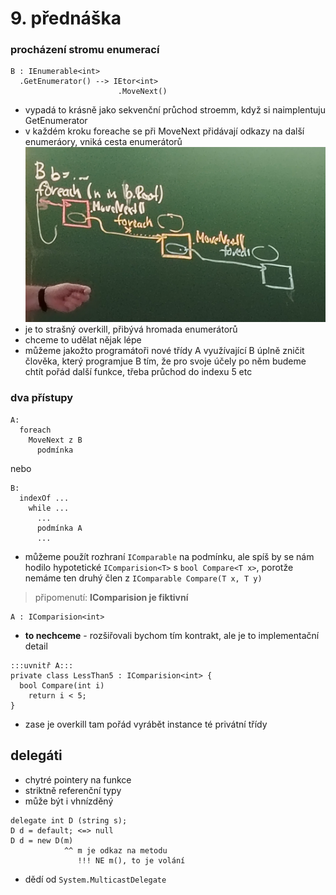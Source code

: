 # 9. přednáška
### procházení stromu enumerací
```
B : IEnumerable<int>
  .GetEnumerator() --> IEtor<int>
                        .MoveNext()
```
- vypadá to krásně jako sekvenční průchod stroemm, když si naimplentuju GetEnumerator
- v každém kroku foreache se při MoveNext přidávají odkazy na další enumeráory, vniká cesta enumerátorů
![struktura enumerátorů při procházení stromu do hloubky](retez_enumeratoru_9_pred.jpg)
- je to strašný overkill, přibývá hromada enumerátorů
- chceme to udělat nějak lépe
- můžeme jakožto programátoři nové třídy A využívající B úplně zničit člověka, který programjue B tím, že pro svoje účely po něm budeme chtít pořád další funkce, třeba průchod do indexu 5 etc
### dva přístupy
```
A:
  foreach
    MoveNext z B
      podmínka
```
nebo
```
B:
  indexOf ...
    while ...
      ...
      podmínka A
      ...
```
- můžeme použít rozhraní `IComparable` na podmínku, ale spíš by se nám hodilo hypotetické `IComparision<T>` s `bool Compare<T x>`, porotže nemáme ten druhý člen z `IComparable Compare(T x, T y)`
> připomenutí: **IComparision je fiktivní**
```
A : IComparision<int>
```
- **to nechceme** - rozšiřovali bychom tím kontrakt, ale je to implementační detail
```
:::uvnitř A:::
private class LessThan5 : IComparision<int> {
  bool Compare(int i)
    return i < 5;
}
```
- zase je overkill tam pořád vyrábět instance té privátní třídy
## delegáti
- chytré pointery na funkce
- striktně referenční typy
- může být i vhnízděný
```
delegate int D (string s);
D d = default; <=> null
D d = new D(m)
            ^^ m je odkaz na metodu
               !!! NE m(), to je volání
```
- dědí od `System.MulticastDelegate`
